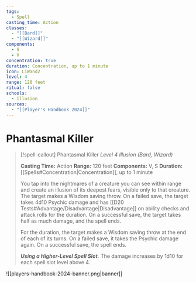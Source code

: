 ```yaml
---
tags:
  - Spell
casting_time: Action
classes:
  - "[[Bard]]"
  - "[[Wizard]]"
components:
  - S
  - V
concentration: true
duration: Concentration, up to 1 minute
icon: LiWand2
level: 4
range: 120 feet
ritual: false
schools:
  - Illusion
sources:
  - "[[Player's Handbook 2024]]"
---
```


# Phantasmal Killer

>[!spell-callout] Phantasmal Killer
>_Level 4 Illusion (Bard, Wizard)_
>
>**Casting Time:** Action
>**Range:** 120 feet
>**Components:** V, S
>**Duration:** [[Spells#Concentration\|Concentration]], up to 1 minute
>
>You tap into the nightmares of a creature you can see within range and create an illusion of its deepest fears, visible only to that creature. The target makes a Wisdom saving throw. On a failed save, the target takes 4d10 Psychic damage and has [[D20 Tests#Advantage/Disadvantage\|Disadvantage]] on ability checks and attack rolls for the duration. On a successful save, the target takes half as much damage, and the spell ends.
>
>For the duration, the target makes a Wisdom saving throw at the end of each of its turns. On a failed save, it takes the Psychic damage again. On a successful save, the spell ends.
>
>**_Using a Higher-Level Spell Slot._** The damage increases by 1d10 for each spell slot level above 4.


![[players-handbook-2024-banner.png|banner]]
